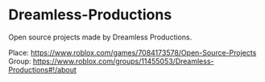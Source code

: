 # Dreamless-Productions
Open source projects made by Dreamless Productions. 

Place: https://www.roblox.com/games/7084173578/Open-Source-Projects
Group: https://www.roblox.com/groups/11455053/Dreamless-Productions#!/about
